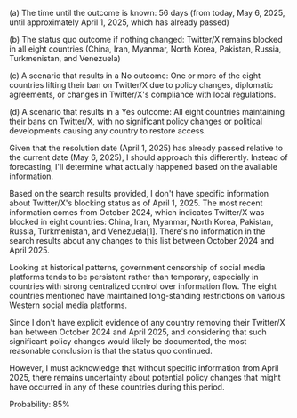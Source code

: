(a) The time until the outcome is known: 56 days (from today, May 6, 2025, until approximately April 1, 2025, which has already passed)

(b) The status quo outcome if nothing changed: Twitter/X remains blocked in all eight countries (China, Iran, Myanmar, North Korea, Pakistan, Russia, Turkmenistan, and Venezuela)

(c) A scenario that results in a No outcome: One or more of the eight countries lifting their ban on Twitter/X due to policy changes, diplomatic agreements, or changes in Twitter/X's compliance with local regulations.

(d) A scenario that results in a Yes outcome: All eight countries maintaining their bans on Twitter/X, with no significant policy changes or political developments causing any country to restore access.

Given that the resolution date (April 1, 2025) has already passed relative to the current date (May 6, 2025), I should approach this differently. Instead of forecasting, I'll determine what actually happened based on the available information.

Based on the search results provided, I don't have specific information about Twitter/X's blocking status as of April 1, 2025. The most recent information comes from October 2024, which indicates Twitter/X was blocked in eight countries: China, Iran, Myanmar, North Korea, Pakistan, Russia, Turkmenistan, and Venezuela[1]. There's no information in the search results about any changes to this list between October 2024 and April 2025.

Looking at historical patterns, government censorship of social media platforms tends to be persistent rather than temporary, especially in countries with strong centralized control over information flow. The eight countries mentioned have maintained long-standing restrictions on various Western social media platforms.

Since I don't have explicit evidence of any country removing their Twitter/X ban between October 2024 and April 2025, and considering that such significant policy changes would likely be documented, the most reasonable conclusion is that the status quo continued.

However, I must acknowledge that without specific information from April 2025, there remains uncertainty about potential policy changes that might have occurred in any of these countries during this period.

Probability: 85%